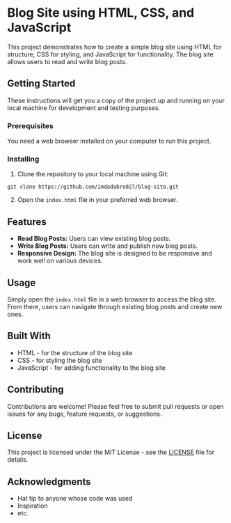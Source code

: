 # Blog Site using HTML, CSS, and JavaScript

This project demonstrates how to create a simple blog site using HTML for structure, CSS for styling, and JavaScript for functionality. The blog site allows users to read and write blog posts.

## Getting Started

These instructions will get you a copy of the project up and running on your local machine for development and testing purposes.

### Prerequisites

You need a web browser installed on your computer to run this project.

### Installing

1. Clone the repository to your local machine using Git:

```git clone https://github.com/imdadabro027/blog-site.git```


2. Open the `index.html` file in your preferred web browser.

## Features

- **Read Blog Posts:** Users can view existing blog posts.
- **Write Blog Posts:** Users can write and publish new blog posts.
- **Responsive Design:** The blog site is designed to be responsive and work well on various devices.

## Usage

Simply open the `index.html` file in a web browser to access the blog site. From there, users can navigate through existing blog posts and create new ones.

## Built With

- HTML - for the structure of the blog site
- CSS - for styling the blog site
- JavaScript - for adding functionality to the blog site

## Contributing

Contributions are welcome! Please feel free to submit pull requests or open issues for any bugs, feature requests, or suggestions.

## License

This project is licensed under the MIT License - see the [LICENSE](LICENSE) file for details.

## Acknowledgments

- Hat tip to anyone whose code was used
- Inspiration
- etc.
